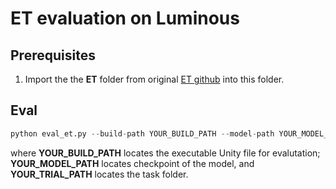 # ET evaluation on Luminous

## Prerequisites

1. Import the the **ET** folder from original [ET github](https://github.com/alexpashevich/E.T.) into this folder.

## Eval

```Python
python eval_et.py --build-path YOUR_BUILD_PATH --model-path YOUR_MODEL_PATH --trial-path YOUR_TRIAL_PATH 
```
where **YOUR_BUILD_PATH** locates the executable Unity file for evalutation; **YOUR_MODEL_PATH** locates checkpoint of the model, and **YOUR_TRIAL_PATH** locates the task folder.